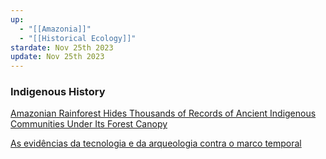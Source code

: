 ```yaml
---
up:
  - "[[Amazonia]]"
  - "[[Historical Ecology]]"
stardate: Nov 25th 2023
update: Nov 25th 2023
---
```

### Indigenous History

[Amazonian Rainforest Hides Thousands of Records of Ancient Indigenous Communities Under Its Forest Canopy](https://www.gea.mpg.de/2358929/earthworks-amazonia?e=eyJ0aW1lIjoiMjAyMy0xMC0wNVQxNDo1MDowOSswMjowMCIsImNyZWF0ZV9lZGl0b3JfY29va2llIjp0cnVlfQ%3D%3D--d4d73d86c6b11cbdf71abe688e1799e0b29fedc3)

[As evidências da tecnologia e da arqueologia contra o marco temporal](https://apublica.org/2023/10/as-evidencias-da-tecnologia-e-da-arqueologia-contra-o-marco-temporal/)
